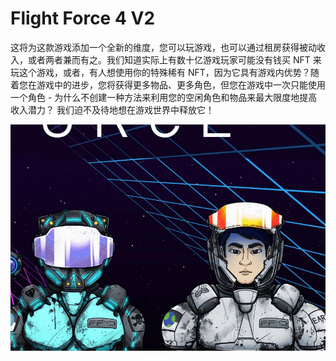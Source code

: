 # Flight Force 4 V2

这将为这款游戏添加一个全新的维度，您可以玩游戏，也可以通过租房获得被动收入，或者两者兼而有之。我们知道实际上有数十亿游戏玩家可能没有钱买 NFT 来玩这个游戏，或者，有人想使用你的特殊稀有 NFT，因为它具有游戏内优势？随着您在游戏中的进步，您将获得更多物品、更多角色，但您在游戏中一次只能使用一个角色 - 为什么不创建一种方法来利用您的空闲角色和物品来最大限度地提高收入潜力？ 我们迫不及待地想在游戏世界中释放它！

![nft](01.png)
